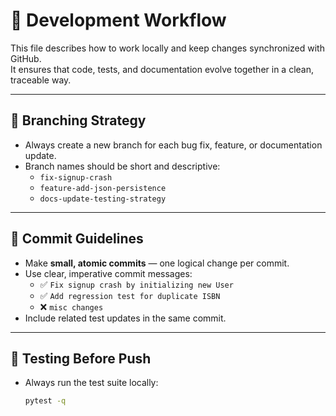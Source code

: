 # 🔄 Development Workflow

This file describes how to work locally and keep changes synchronized with GitHub.  
It ensures that code, tests, and documentation evolve together in a clean, traceable way.

---

## 📂 Branching Strategy
- Always create a new branch for each bug fix, feature, or documentation update.
- Branch names should be short and descriptive:
  - `fix-signup-crash`
  - `feature-add-json-persistence`
  - `docs-update-testing-strategy`

---

## 📝 Commit Guidelines
- Make **small, atomic commits** — one logical change per commit.
- Use clear, imperative commit messages:
  - ✅ `Fix signup crash by initializing new User`
  - ✅ `Add regression test for duplicate ISBN`
  - ❌ `misc changes`
- Include related test updates in the same commit.

---

## 🧪 Testing Before Push
- Always run the test suite locally:
  ```bash
  pytest -q

